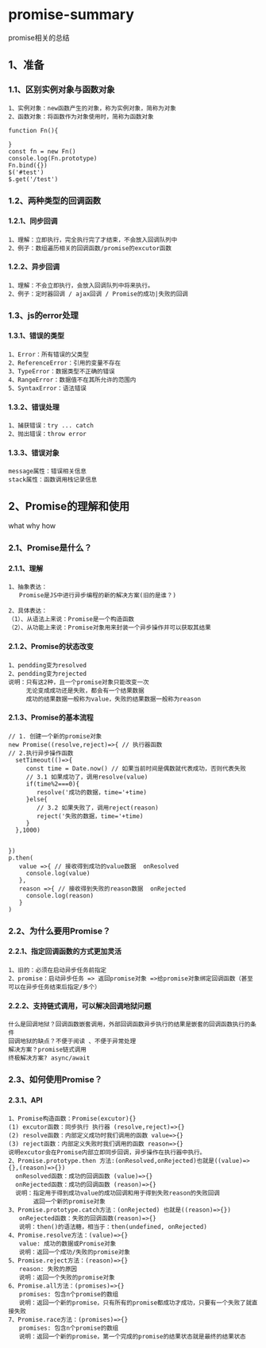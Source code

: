 # promise-summary
promise相关的总结

## 1、准备
### 1.1、区别实例对象与函数对象
```
1、实例对象：new函数产生的对象，称为实例对象，简称为对象
2、函数对象：将函数作为对象使用时，简称为函数对象

function Fn(){

}
const fn = new Fn()
console.log(Fn.prototype)
Fn.bind({})
$('#test')
$.get('/test')
```
### 1.2、两种类型的回调函数
#### 1.2.1、同步回调
```
1、理解：立即执行，完全执行完了才结束，不会放入回调队列中
2、例子：数组遍历相关的回调函数/promise的excutor函数
```
#### 1.2.2、异步回调
```
1、理解：不会立即执行，会放入回调队列中将来执行。
2、例子：定时器回调 / ajax回调 / Promise的成功|失败的回调
```
### 1.3、js的error处理
#### 1.3.1、错误的类型
```
1、Error：所有错误的父类型
2、ReferenceError：引用的变量不存在
3、TypeError：数据类型不正确的错误
4、RangeError：数据值不在其所允许的范围内
5、SyntaxError：语法错误
```
#### 1.3.2、错误处理
```
1、捕获错误：try ... catch
2、抛出错误：throw error
```
#### 1.3.3、错误对象
```
message属性：错误相关信息
stack属性：函数调用栈记录信息
```
## 2、Promise的理解和使用
what why how
### 2.1、Promise是什么？
#### 2.1.1、理解
```
1、抽象表达：
   Promise是JS中进行异步编程的新的解决方案(旧的是谁？)

2、具体表达：
（1）、从语法上来说：Promise是一个构造函数
（2）、从功能上来说：Promise对象用来封装一个异步操作并可以获取其结果   

```
#### 2.1.2、Promise的状态改变
```
1、pendding变为resolved
2、pendding变为rejected
说明：只有这2种，且一个promise对象只能改变一次
     无论变成成功还是失败，都会有一个结果数据
     成功的结果数据一般称为value，失败的结果数据一般称为reason
```
#### 2.1.3、Promise的基本流程
```
// 1. 创建一个新的promise对象
new Promise((resolve,reject)=>{ // 执行器函数
// 2.执行异步操作函数
  setTimeout(()=>{
     const time = Date.now() // 如果当前时间是偶数就代表成功，否则代表失败
     // 3.1 如果成功了，调用resolve(value)
     if(time%2===0){
        resolve('成功的数据，time='+time)
     }else{
        // 3.2 如果失败了，调用reject(reason)
        reject('失败的数据，time='+time)
     }
  },1000)


})
p.then(
   value =>{ // 接收得到成功的value数据  onResolved
     console.log(value)
   },
   reason =>{ // 接收得到失败的reason数据  onRejected
     console.log(reason)
   }
)
```
### 2.2、为什么要用Promise？

#### 2.2.1、指定回调函数的方式更加灵活
```
1、旧的：必须在启动异步任务前指定
2、promise：启动异步任务 => 返回promise对象 =>给promise对象绑定回调函数（甚至可以在异步任务结束后指定/多个）
```
#### 2.2.2、支持链式调用，可以解决回调地狱问题
```
什么是回调地狱？回调函数嵌套调用，外部回调函数异步执行的结果是嵌套的回调函数执行的条件
回调地狱的缺点？不便于阅读 、不便于异常处理
解决方案？promise链式调用
终极解决方案? async/await
```
### 2.3、如何使用Promise？
#### 2.3.1、API
```
1、Promise构造函数：Promise(excutor){}
(1) excutor函数：同步执行 执行器 (resolve,reject)=>{}
(2) resolve函数：内部定义成功时我们调用的函数 value=>{}
(3) reject函数：内部定义失败时我们调用的函数 reason=>{}
说明excutor会在Promise内部立即同步回调，异步操作在执行器中执行。
2、Promise.prototype.then 方法:(onResolved,onRejected)也就是((value)=>{},(reason)=>{})
  onResolved函数：成功的回调函数 (value)=>{}
  onRejected函数：成功的回调函数 (reason)=>{}
  说明：指定用于得到成功value的成功回调和用于得到失败reason的失败回调
       返回一个新的promise对象
3、Promise.prototype.catch方法：(onRejected) 也就是((reason)=>{})  
   onRejected函数：失败的回调函数(reason)=>{} 
   说明：then()的语法糖，相当于：then(undefined, onRejected)   
4、Promise.resolve方法：(value)=>{}
   value: 成功的数据或Promise对象
   说明：返回一个成功/失败的promise对象    
5、Promise.reject方法：(reason)=>{}
   reason: 失败的原因
   说明：返回一个失败的promise对象  
6、Promise.all方法：(promises)=>{}
   promises: 包含n个promise的数组
   说明：返回一个新的promise，只有所有的promise都成功才成功，只要有一个失败了就直接失败
7、Promise.race方法：(promises)=>{}
   promises: 包含n个promise的数组
   说明：返回一个新的promise，第一个完成的promise的结果状态就是最终的结果状态    
```